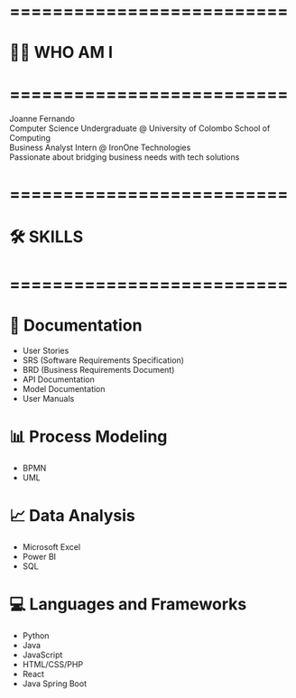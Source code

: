 # ==========================
# 👩‍💻 WHO AM I
# ==========================
Joanne Fernando  
Computer Science Undergraduate @ University of Colombo School of Computing  
Business Analyst Intern @ IronOne Technologies  
Passionate about bridging business needs with tech solutions

# ==========================
# 🛠 SKILLS
# ==========================
# 📂 Documentation
- User Stories
- SRS (Software Requirements Specification)
- BRD (Business Requirements Document)
- API Documentation
- Model Documentation
- User Manuals

# 📊 Process Modeling
- BPMN
- UML

# 📈 Data Analysis
- Microsoft Excel
- Power BI
- SQL

# 💻 Languages and Frameworks
- Python
- Java
- JavaScript
- HTML/CSS/PHP
- React
- Java Spring Boot
